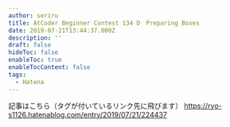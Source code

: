 ```yaml
---
author: seriru
title: AtCoder Beginner Contest 134 D　Preparing Boxes
date: 2019-07-21T13:44:37.000Z
description: ''
draft: false
hideToc: false
enableToc: true
enableTocContent: false
tags:
  - Hatena
---
```


記事はこちら（タグが付いているリンク先に飛びます）
https://ryo-s1126.hatenablog.com/entry/2019/07/21/224437
